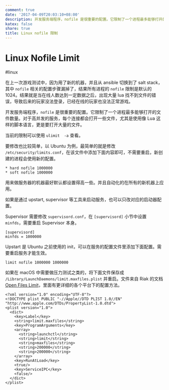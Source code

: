 ```yaml
---
comment: true
date: '2017-04-09T20:03:10+08:00'
description: 开发服务端程序，nofile 是很重要的配置。它限制了一个进程最多能够打开的文件数量
katex: false
share: true
title: Linux nofile 限制
---
```


# Linux Nofile Limit

#linux

在上一次游戏测试中，因为用了新的机器，并且从 ansible 切换到了 salt stack，其中 `nofile` 相关的配置步骤漏掉了，结果所有进程的 `nofile` 限制是默认的 1024。结果就是当在线人数达到一定数据之后，出现大量 lua 找不到文件的错误，导致后来的玩家没法登录，已经在线的玩家也没法正常游戏。

开发服务端程序，`nofile` 是很重要的配置。它限制了一个进程最多能够打开的文件数量。对于高并发的服务，每个连接都会打开一些文件，尤其是使用像 Lua 这样的脚本语言，更是要打开大量的文件。

当前的限制可以使用 `ulimit  -a` 查看。

要修改也比较简单，以 Ubuntu 为例，最简单的就是修改 `/etc/security/limits.conf`，在该文件中添加下面内容即可，不需要重启，新创建的进程会使用新的配置。

    * hard nofile 1000000
    * soft nofile 1000000

<!--more-->

用来做服务器的机器最好默认都设置得高一些。并且自动化的在所有的新机器上应用。

如果是通过 upstart, supervisor 等工具来启动服务，也可以只改对应的启动器配置。

Supervisor 需要修改 `supervisord.conf`，在 `[supervisord]` 小节中设置  `minfds`，需要重启 Supervisor 本身。

    [supervisord]
    minfds = 1000000

Upstart 是 Ubuntu 之前使用的 init，可以在服务的配置文件里添加下面配置。需要重启服务才能生效。

    limit nofile 1000000 1000000

如果在 macOS 中需要做压力测试之类的，将下面文件保存成 `/Library/LaunchDaemons/limit.maxfiles.plist` 并重启。文件来自 Riak 的文档 [Open Files Limit][1]，里面有更详细的各个平台下的配置方法。

    <?xml version="1.0" encoding="UTF-8"?>
    <!DOCTYPE plist PUBLIC "-//Apple//DTD PLIST 1.0//EN" "http://www.apple.com/DTDs/PropertyList-1.0.dtd">
    <plist version="1.0">
      <dict>
        <key>Label</key>
        <string>limit.maxfiles</string>
        <key>ProgramArguments</key>
        <array>
          <string>launchctl</string>
          <string>limit</string>
          <string>maxfiles</string>
          <string>200000</string>
          <string>200000</string>
        </array>
        <key>RunAtLoad</key>
        <true/>
        <key>ServiceIPC</key>
        <false/>
      </dict>
    </plist>

[1]: http://docs.basho.com/riak/kv/2.0.2/using/performance/open-files-limit/
